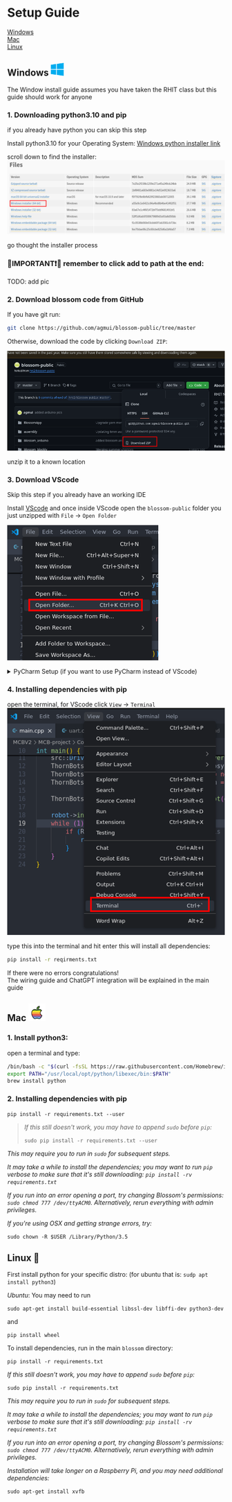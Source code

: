 # Setup Guide

[Windows](#windows-img-srcpicswindows-logopng-altdrawing-width30)  
[Mac](#mac-img-srcpicsapple-logo_f8ffpng-altdrawing-width40)  
[Linux](#linux-)  

## Windows <img src="./pics/windows-logo.png" alt="drawing" width="30"/>

The Window install guide assumes you have taken the RHIT class but this guide should
work for anyone

### 1. Downloading python3.10 and pip

if you already have python you can skip this step

Install python3.10 for your Operating System:
[Windows python installer link](https://www.python.org/downloads/release/python-31011/)

scroll down to find the installer:
![windows python install](./pics/windows_python_install.png)

go thought the installer process
### 🔴IMPORTANT❗🔴 remember to click add to path at the end:

TODO: add pic

### 2. Download blossom code from GitHub

If you have git run:
```bash
git clone https://github.com/agmui/blossom-public/tree/master
```

Otherwise, download the code by clicking `Download ZIP`:

![download zip](pics/download_zip.png)

unzip it to a known location

### 3. Download VScode

Skip this step if you already have an working IDE

Install [VScode](https://code.visualstudio.com/download)
and once inside VScode open the `blossom-public` folder you just unzipped with `File` -> `Open Folder`

![open folder](./pics/vscode_open_folder.png)

<details> <summary>PyCharm Setup (if you want to use PyCharm instead of VScode)</summary>
on the top left click File->Open

and click the folder you just unzipped and hit ok
</details>

### 4. Installing dependencies with pip

open the terminal, for VScode click `View` -> `Terminal`
![vscode terminal](./pics/vscode_terminal.png)

type this into the terminal and hit enter this will install all dependencies:

```bash
pip install -r reqirments.txt
```

[//]: # (If you get an error saying that pip is not installed)


If there were no errors congratulations!  
The wiring guide and ChatGPT integration will be explained in the main guide

## Mac <img src="./pics/apple-logo_f8ff.png" alt="drawing" width="40"/>

### 1. Install python3:

open a terminal and type:

```bash
/bin/bash -c "$(curl -fsSL https://raw.githubusercontent.com/Homebrew/install/master/install.sh)"
export PATH="/usr/local/opt/python/libexec/bin:$PATH"
brew install python
```

### 2. Installing dependencies with pip

```
pip install -r requirements.txt --user
```
> _If this still doesn't work, you may have to append `sudo` before `pip`:_
> ```
> sudo pip install -r requirements.txt --user
> ```
_This may require you to run in `sudo` for subsequent steps._

_It may take a while to install the dependencies; you may want to run `pip` verbose to make sure that it's still downloading: `pip install -rv requirements.txt`_

_If you run into an error opening a port, try changing Blossom's permissions: `sudo chmod 777 /dev/ttyACM0`.
Alternatively, rerun everything with admin privileges._

_If you're using OSX and getting strange errors, try:_
```
sudo chown -R $USER /Library/Python/3.5
```


## Linux 🐧
First install python for your specific distro: (for ubuntu that is: `sudp apt install python3`)

_Ubuntu_: You may need to run
```
sudo apt-get install build-essential libssl-dev libffi-dev python3-dev  
``` 
and
```
pip install wheel
```

To install dependencies, run in the main `blossom` directory:
```
pip install -r requirements.txt
```

_If this still doesn't work, you may have to append `sudo` before `pip`:_
```
sudo pip install -r requirements.txt 
```
_This may require you to run in `sudo` for subsequent steps._

_It may take a while to install the dependencies;
you may want to run `pip` verbose to make sure that it's still downloading: `pip install -rv requirements.txt`_

_If you run into an error opening a port, try changing Blossom's permissions: `sudo chmod 777 /dev/ttyACM0`. Alternatively, rerun everything with admin privileges._

_Installation will take longer on a Raspberry Pi, and you may need additional dependencies:_
```
sudo apt-get install xvfb
```

